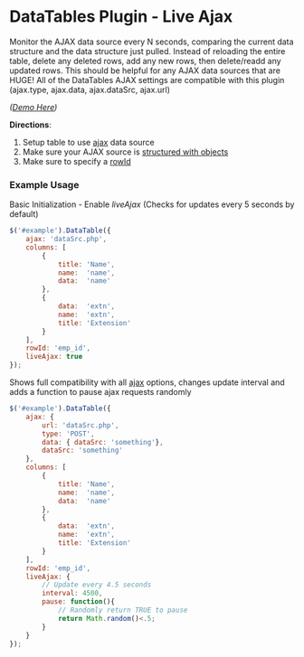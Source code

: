 # DataTables Plugin - Live Ajax #

Monitor the AJAX data source every N seconds, comparing the current data structure and the data
structure just pulled. Instead of reloading the entire table, delete any deleted rows, add any
new rows, then delete/readd any updated rows. This should be helpful for any AJAX data sources
that are HUGE! All of the DataTables AJAX settings are compatible with this plugin (ajax.type,
ajax.data, ajax.dataSrc, ajax.url)

*([Demo Here](http://www.justinhyland.com/p/dt/datatables-live-ajax/examples/))*

**Directions**:

1. Setup table to use [ajax](http://datatables.net/reference/option/ajax) data source
1. Make sure your AJAX source is [structured with objects](http://datatables.net/examples/ajax/objects.html)
1. Make sure to specify a [rowId](http://datatables.net/reference/option/rowId)

### Example Usage ###

Basic Initialization - Enable *liveAjax* (Checks for updates every 5 seconds by default)
```javascript
$('#example').DataTable({
    ajax: 'dataSrc.php',
    columns: [
        {
            title: 'Name',
            name:  'name',
            data:  'name'
        },
        {
            data:  'extn',
            name:  'extn',
            title: 'Extension'
        }
    ],
    rowId: 'emp_id',
    liveAjax: true
});
```

Shows full compatibility with all [ajax](http://datatables.net/reference/option/ajax) options, changes update interval and adds a function to pause ajax requests randomly
```javascript
$('#example').DataTable({
    ajax: {
        url: 'dataSrc.php',
        type: 'POST',
        data: { dataSrc: 'something'},
        dataSrc: 'something'
    },
    columns: [
        {
            title: 'Name',
            name:  'name',
            data:  'name'
        },
        {
            data:  'extn',
            name:  'extn',
            title: 'Extension'
        }
    ],
    rowId: 'emp_id',
    liveAjax: {
        // Update every 4.5 seconds
        interval: 4500,
        pause: function(){
            // Randomly return TRUE to pause
            return Math.random()<.5;
        }
    }
});
```